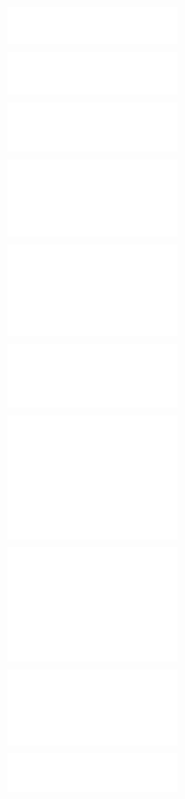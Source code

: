 <p align="center">
  <a href="https://github.com/recurser">
    <img align="center" width="60%" src="./header.svg" />
  </a>
  <br />
</p>

<p align="center">
  <a href="https://github.com/recurser">
    <img align="center" width="60%" src="./repositories.svg" />
  </a>
  <br />
</p>

<p align="center">
  <a href="https://github.com/recurser">
    <img align="center" width="60%" src="./acti_comm.svg" />
  </a>
  <br />
</p>

<p align="center">
  <a href="https://github.com/recurser">
    <img align="center" width="60%" src="./iso_calender.svg" />
  </a>
  <br />
</p>

<p align="center">
  <a href="https://github.com/recurser">
    <img align="center" width="60%" src="./issue_pr_lang.svg" />
  </a>
  <br />
</p>

<p align="center">
  <a href="https://github.com/recurser">
    <img align="center" width="60%" src="./wakatime.svg" />
  </a>
  <br />
</p>

<p align="center">
  <a href="https://github.com/recurser">
    <img align="center" width="60%" src="./github-habits.svg" />
  </a>
  <br />
</p>

<p align="center">
  <a href="https://github.com/recurser">
    <img align="center" width="60%" src="./recently-starred.svg" />
  </a>
</p>

<p align="center">
  <a href="https://github.com/recurser">
    <img align="center" width="60%" src="./achievements.svg" />
  </a>
  <br />
</p>

<p align="center">
  <a href="https://github.com/recurser">
    <img align="center" width="60%" src="./followers.svg" />
  </a>
</p>
